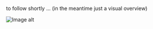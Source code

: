 
to follow shortly ...  (in the meantime just a visual overview)

![Image alt](/images/Research.png)

